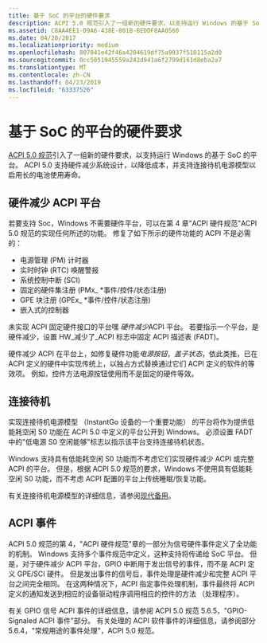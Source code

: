 ```yaml
---
title: 基于 SoC 的平台的硬件要求
description: ACPI 5.0 规范引入了一组新的硬件要求，以支持运行 Windows 的基于 SoC 的平台。
ms.assetid: C8AA4EE1-D9A6-438E-801B-8EDDF8AA0560
ms.date: 04/20/2017
ms.localizationpriority: medium
ms.openlocfilehash: 807841e42f46a4204619df75a9937f510115a2d0
ms.sourcegitcommit: 0cc5051945559a242d941a6f2799d161d8eba2a7
ms.translationtype: MT
ms.contentlocale: zh-CN
ms.lasthandoff: 04/23/2019
ms.locfileid: "63337526"
---
```

# <a name="hardware-requirements-for-soc-based-platforms"></a>基于 SoC 的平台的硬件要求


[ACPI 5.0 规范](https://www.uefi.org/specifications)引入了一组新的硬件要求，以支持运行 Windows 的基于 SoC 的平台。 ACPI 5.0 支持硬件减少系统设计，以降低成本，并支持连接待机电源模型以启用长的电池使用寿命。

## <a name="hardware-reduced-acpi-platforms"></a>硬件减少 ACPI 平台


若要支持 Soc，Windows 不需要硬件平台，可以在第 4 章"ACPI 硬件规范"ACPI 5.0 规范的实现任何所述的功能。 修复了如下所示的硬件功能的 ACPI 不是必需的：

-   电源管理 (PM) 计时器
-   实时时钟 (RTC) 唤醒警报
-   系统控制中断 (SCI)
-   固定的硬件集注册 (PMx\_ \*事件/控件/状态注册)
-   GPE 块注册 (GPEx\_ \*事件/控件/状态注册)
-   嵌入式的控制器

未实现 ACPI 固定硬件接口的平台嘿 *硬件减少*ACPI 平台。 若要指示一个平台，是硬件减少，设置 HW\_减少了\_ACPI 标志中固定 ACPI 描述表 (FADT)。

硬件减少 ACPI 在平台上，如修复硬件功能*电源按钮*，*盖子状态*，依此类推，已在 ACPI 定义的硬件中实现传统上，以独占方式替换通过它们 ACPI 定义的软件的等效项。 例如，控件方法电源按钮使用而不是固定的硬件等效。

## <a name="connected-standby"></a>连接待机


实现连接待机电源模型 （InstantGo 设备的一个重要功能） 的平台将作为提供低能耗空闲 S0 功能在 ACPI 5.0 中定义的平台公开到 Windows。 必须设置 FADT 中的"低电源 S0 空闲能够"标志以指示该平台支持连接待机状态。

Windows 支持具有低能耗空闲 S0 功能而不考虑它们实现硬件减少 ACPI 或完整 ACPI 的平台。 但是，根据 ACPI 5.0 规范的要求，Windows 不使用具有低能耗空闲 S0 功能，而不考虑 ACPI 配置的平台上传统睡眠/恢复功能。

有关连接待机电源模型的详细信息，请参阅[现代备用](https://msdn.microsoft.com/library/windows/hardware/dn915061)。

## <a name="acpi-events"></a>ACPI 事件


ACPI 5.0 规范的第 4，"ACPI 硬件规范"章的一部分为信号硬件事件定义了全功能的机制。 Windows 支持多个事件规范中定义，这种支持将传递给 SoC 平台。 但是，对于硬件减少 ACPI 平台，GPIO 中断用于发出信号的事件，而不是 ACPI 定义 GPE/SCI 硬件。 但是发出事件的信号后，事件处理是硬件减少和完整 ACPI 平台之间完全相同。 在这两种情况下，ACPI 指定事件处理机制，事件最终将 ACPI 定义的通知发送到相应的设备驱动程序调用相应的控件的方法 （处理程序）。

有关 GPIO 信号 ACPI 事件的详细信息，请参阅 ACPI 5.0 规范 5.6.5，"GPIO-Signaled ACPI 事件"部分。 有关处理的 ACPI 软件事件的详细信息，请参阅部分 5.6.4，"常规用途的事件处理"，ACPI 5.0 规范。

 

 




